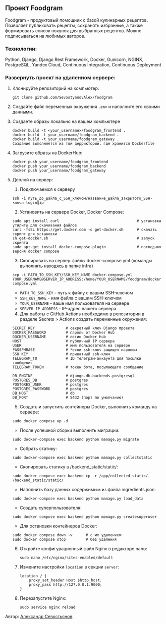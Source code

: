 ## Проект Foodgram

Foodgram - продуктовый помощник с базой кулинарных рецептов. Позволяет публиковать рецепты, сохранять избранные, а также формировать список покупок для выбранных рецептов. Можно подписываться на любимых авторов.

### Технологии:

Python, Django, Django Rest Framework, Docker, Gunicorn, NGINX, PostgreSQL, Yandex Cloud, Continuous Integration, Continuous Deployment

### Развернуть проект на удаленном сервере:

1. Клонируйте репозиторий на компьютер:
    ```
    git clone github.com/SevostyanovAlex/foodgram
    ```
2. Создайте файл переменных окружения `.env` и наполните его своими данными.

3. Создаете образы локально на вашем компьютере

    ```
    docker build -t <your_username>/foodgram_frontend .
    docker build -t your_username/foodgram_backend .
    docker build -t your_username/foodgram_gateway .
    Создание выполняется из той дерриктории, где хранится Dockerfile
    ```

4. Загрузите образы на DockerHub:

    ```
    docker push your_username/foodgram_frontend
    docker push your_username/foodgram_backend
    docker push your_username/foodgram_gateway
    ```

5. Деплой на сервер:

    1. Подключаемся к серверу

    ```
    ssh -i путь_до_файла_с_SSH_ключом/название_файла_закрытого_SSH-ключа login@ip
    ```

    2. Установить на сервере Docker, Docker Compose:

    ```
    sudo apt install curl                                   # установка утилиты для скачивания файлов
    curl -fsSL https://get.docker.com -o get-docker.sh      # скачать скрипт для установки
    sh get-docker.sh                                        # запуск скрипта
    sudo apt-get install docker-compose-plugin              # последняя версия docker compose
    ```

    3. Скопировать на сервер файлы docker-compose.yml
        (команды выполнять находясь в папке infra)
    
    ```
    scp -i PATH_TO_SSH_KEY/SSH_KEY_NAME docker-compose.yml YOUR_USERNAME@SERVER_IP_ADDRESS:/home/YOUR_USERNAME/foodgram/docker-compose.yml
    ```
    - `PATH_TO_SSH_KEY` - путь к файлу с вашим SSH-ключом
    - `SSH_KEY_NAME` - имя файла с вашим SSH-ключом
    - `YOUR_USERNAME` - ваше имя пользователя на сервере
    - `SERVER_IP_ADDRESS` - IP-адрес вашего сервера

    4. Для работы с GitHub Actions необходимо в репозитории в разделе Secrets > Actions создать переменные окружения:

    ```
    SECRET_KEY              # секретный ключ Django проекта
    DOCKER_PASSWORD         # пароль от Docker Hub
    DOCKER_USERNAME         # логин Docker Hub
    HOST                    # публичный IP сервера
    USER                    # имя пользователя на сервере
    PASSPHRASE              # *если ssh-ключ защищен паролем
    SSH_KEY                 # приватный ssh-ключ
    TELEGRAM_TO             # ID телеграм-аккаунта для посылки сообщения
    TELEGRAM_TOKEN          # токен бота, посылающего сообщение

    DB_ENGINE               # django.db.backends.postgresql
    POSTGRES_DB             # postgres
    POSTGRES_USER           # postgres
    POSTGRES_PASSWORD       # postgres
    DB_HOST                 # db
    DB_PORT                 # 5432 (порт по умолчанию)
    ```

    5. Создать и запустить контейнеры Docker, выполнить команду на сервере:

    ```
    sudo docker compose up -d
    ```

    - После успешной сборки выполнить миграции:

    ```
    sudo docker-compose exec backend python manage.py migrate
    ```


    - Собрать статику:

    ```
    sudo docker-compose exec backend python manage.py collectstatic
    ```

    - Скопировать статику в /backend_static/static/:

    ```
    sudo docker compose exec backend cp -r /app/collected_static/. /backend_static/static/
    ```

    - Наполнить базу данных содержимым из файла ingredients.json:

    ```
    sudo docker-compose exec backend python manage.py load_data
    ```

    - Создать суперпользователя:
    ```
    sudo docker compose exec backend python manage.py createsuperuser
    ```

    - Для остановки контейнеров Docker:
    ```
    sudo docker compose down -v      # с их удалением
    sudo docker compose stop         # без удаления
    ```

    6. Откройте конфигурационный файл Nginx в редакторе nano:

        ```
        sudo nano /etc/nginx/sites-enabled/default
        ```

    7. Измените настройки `location` в секции `server`:

        ```
        location / {
            proxy_set_header Host $http_host;
            proxy_pass http://127.0.0.1:9000;
        }
        ```
    8. Перезапустите Nginx:

        ```
        sudo service nginx reload
        ```

Автор:
[Александр Севостьянов](https://github.com/SevostyanovAlex/)